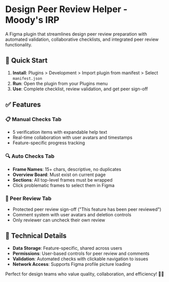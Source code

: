 # Design Peer Review Helper - Moody's IRP

A Figma plugin that streamlines design peer review preparation with automated validation, collaborative checklists, and integrated peer review functionality.

## 🚀 Quick Start

1. **Install**: Plugins > Development > Import plugin from manifest > Select `manifest.json`
2. **Run**: Open the plugin from your Plugins menu
3. **Use**: Complete checklist, review validation, and get peer sign-off

## ✅ Features

### 📋 Manual Checks Tab
- 5 verification items with expandable help text
- Real-time collaboration with user avatars and timestamps
- Feature-specific progress tracking

### 🔍 Auto Checks Tab
- **Frame Names**: 15+ chars, descriptive, no duplicates
- **Overview Board**: Must exist on current page
- **Sections**: All top-level frames must be wrapped
- Click problematic frames to select them in Figma

### 👥 Peer Review Tab
- Protected peer review sign-off ("This feature has been peer reviewed")
- Comment system with user avatars and deletion controls
- Only reviewer can uncheck their own review


## 🔧 Technical Details

- **Data Storage**: Feature-specific, shared across users
- **Permissions**: User-based controls for peer review and comments
- **Validation**: Automated checks with clickable navigation to issues
- **Network Access**: Supports Figma profile picture loading

Perfect for design teams who value quality, collaboration, and efficiency! 🎨✨